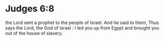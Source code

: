 # Judges 6:8

the Lord sent a prophet to the people of Israel. And he said to them, Thus says the Lord, the God of Israel : I led you up from Egypt and brought you out of the house of slavery.
